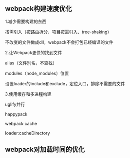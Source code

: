 ## webpack构建速度优化

1.减少需要构建的东西

按需引入（按路由拆分、项目按需引入、tree-shaking）

不改变的文件做成dll，webpack不会打包已经编译的文件

2.让Webpack更快的找到文件

alias（文件别名，不查找）

modules（node_modules）位置

设置loader的include和exclude，定位入口，排除不需要的文件

3.使用缓存和多进程构建

uglify并行

happypack

webpack:cache

loader:cacheDirectory

## webpack对加载时间的优化




